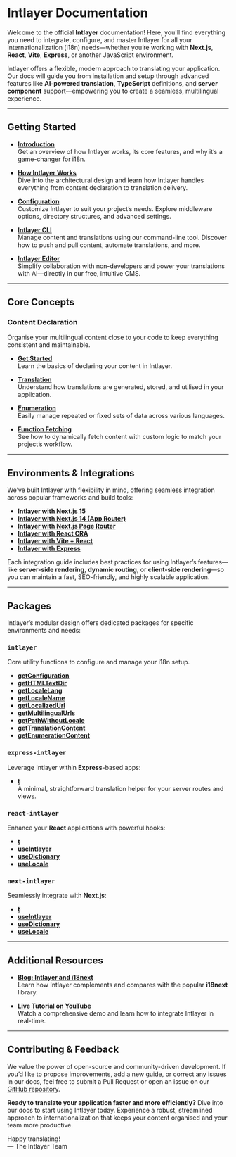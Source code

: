 # Intlayer Documentation

Welcome to the official **Intlayer** documentation! Here, you'll find everything you need to integrate, configure, and master Intlayer for all your internationalization (i18n) needs—whether you’re working with **Next.js**, **React**, **Vite**, **Express**, or another JavaScript environment.

Intlayer offers a flexible, modern approach to translating your application. Our docs will guide you from installation and setup through advanced features like **AI-powered translation**, **TypeScript** definitions, and **server component** support—empowering you to create a seamless, multilingual experience.

---

## Getting Started

- **[Introduction](https://github.com/aymericzip/intlayer/blob/main/docs/en-GB/introduction.md)**  
  Get an overview of how Intlayer works, its core features, and why it’s a game-changer for i18n.

- **[How Intlayer Works](https://github.com/aymericzip/intlayer/blob/main/docs/en-GB/how_works_intlayer.md)**  
  Dive into the architectural design and learn how Intlayer handles everything from content declaration to translation delivery.

- **[Configuration](https://github.com/aymericzip/intlayer/blob/main/docs/en-GB/configuration.md)**  
  Customize Intlayer to suit your project’s needs. Explore middleware options, directory structures, and advanced settings.

- **[Intlayer CLI](https://github.com/aymericzip/intlayer/blob/main/docs/en-GB/intlayer_cli.md)**  
  Manage content and translations using our command-line tool. Discover how to push and pull content, automate translations, and more.

- **[Intlayer Editor](https://github.com/aymericzip/intlayer/blob/main/docs/en-GB/intlayer_editor.md)**  
  Simplify collaboration with non-developers and power your translations with AI—directly in our free, intuitive CMS.

---

## Core Concepts

### Content Declaration

Organise your multilingual content close to your code to keep everything consistent and maintainable.

- **[Get Started](https://github.com/aymericzip/intlayer/blob/main/docs/en-GB/content_declaration/get_started.md)**  
  Learn the basics of declaring your content in Intlayer.

- **[Translation](https://github.com/aymericzip/intlayer/blob/main/docs/en-GB/content_declaration/translation.md)**  
  Understand how translations are generated, stored, and utilised in your application.

- **[Enumeration](https://github.com/aymericzip/intlayer/blob/main/docs/en-GB/content_declaration/enumeration.md)**  
  Easily manage repeated or fixed sets of data across various languages.

- **[Function Fetching](https://github.com/aymericzip/intlayer/blob/main/docs/en-GB/content_declaration/function_fetching.md)**  
  See how to dynamically fetch content with custom logic to match your project’s workflow.

---

## Environments & Integrations

We’ve built Intlayer with flexibility in mind, offering seamless integration across popular frameworks and build tools:

- **[Intlayer with Next.js 15](https://github.com/aymericzip/intlayer/blob/main/docs/en-GB/intlayer_with_nextjs_15.md)**
- **[Intlayer with Next.js 14 (App Router)](https://github.com/aymericzip/intlayer/blob/main/docs/en-GB/intlayer_with_nextjs_14.md)**
- **[Intlayer with Next.js Page Router](https://github.com/aymericzip/intlayer/blob/main/docs/en-GB/intlayer_with_nextjs_page_router.md)**
- **[Intlayer with React CRA](https://github.com/aymericzip/intlayer/blob/main/docs/en-GB/intlayer_with_create_react_app.md)**
- **[Intlayer with Vite + React](https://github.com/aymericzip/intlayer/blob/main/docs/en-GB/intlayer_with_vite+react.md)**
- **[Intlayer with Express](https://github.com/aymericzip/intlayer/blob/main/docs/en-GB/intlayer_with_express.md)**

Each integration guide includes best practices for using Intlayer’s features—like **server-side rendering**, **dynamic routing**, or **client-side rendering**—so you can maintain a fast, SEO-friendly, and highly scalable application.

---

## Packages

Intlayer’s modular design offers dedicated packages for specific environments and needs:

### `intlayer`

Core utility functions to configure and manage your i18n setup.

- **[getConfiguration](https://github.com/aymericzip/intlayer/blob/main/docs/en-GB/packages/intlayer/getConfiguration.md)**
- **[getHTMLTextDir](https://github.com/aymericzip/intlayer/blob/main/docs/en-GB/packages/intlayer/getHTMLTextDir.md)**
- **[getLocaleLang](https://github.com/aymericzip/intlayer/blob/main/docs/en-GB/packages/intlayer/getLocaleLang.md)**
- **[getLocaleName](https://github.com/aymericzip/intlayer/blob/main/docs/en-GB/packages/intlayer/getLocaleName.md)**
- **[getLocalizedUrl](https://github.com/aymericzip/intlayer/blob/main/docs/en-GB/packages/intlayer/getLocalizedUrl.md)**
- **[getMultilingualUrls](https://github.com/aymericzip/intlayer/blob/main/docs/en-GB/packages/intlayer/getMultilingualUrls.md)**
- **[getPathWithoutLocale](https://github.com/aymericzip/intlayer/blob/main/docs/en-GB/packages/intlayer/getPathWithoutLocale.md)**
- **[getTranslationContent](https://github.com/aymericzip/intlayer/blob/main/docs/en-GB/packages/intlayer/getTranslationContent.md)**
- **[getEnumerationContent](https://github.com/aymericzip/intlayer/blob/main/docs/en-GB/packages/intlayer/getEnumerationContent.md)**

### `express-intlayer`

Leverage Intlayer within **Express**-based apps:

- **[t](https://github.com/aymericzip/intlayer/blob/main/docs/en-GB/packages/express-intlayer/t.md)**  
  A minimal, straightforward translation helper for your server routes and views.

### `react-intlayer`

Enhance your **React** applications with powerful hooks:

- **[t](https://github.com/aymericzip/intlayer/blob/main/docs/en-GB/packages/react-intlayer/t.md)**
- **[useIntlayer](https://github.com/aymericzip/intlayer/blob/main/docs/en-GB/packages/react-intlayer/useIntlayer.md)**
- **[useDictionary](https://github.com/aymericzip/intlayer/blob/main/docs/en-GB/packages/react-intlayer/useDictionary.md)**
- **[useLocale](https://github.com/aymericzip/intlayer/blob/main/docs/en-GB/packages/react-intlayer/useLocale.md)**

### `next-intlayer`

Seamlessly integrate with **Next.js**:

- **[t](https://github.com/aymericzip/intlayer/blob/main/docs/en-GB/packages/next-intlayer/t.md)**
- **[useIntlayer](https://github.com/aymericzip/intlayer/blob/main/docs/en-GB/packages/next-intlayer/useIntlayer.md)**
- **[useDictionary](https://github.com/aymericzip/intlayer/blob/main/docs/en-GB/packages/next-intlayer/useDictionary.md)**
- **[useLocale](https://github.com/aymericzip/intlayer/blob/main/docs/en-GB/packages/next-intlayer/useLocale.md)**

---

## Additional Resources

- **[Blog: Intlayer and i18next](https://github.com/aymericzip/intlayer/blob/main/docs/en-GB/intlayer_with_i18next.md)**  
  Learn how Intlayer complements and compares with the popular **i18next** library.

- **[Live Tutorial on YouTube](https://youtu.be/W2G7KxuSD4c?si=GyU_KpVhr61razRw)**  
  Watch a comprehensive demo and learn how to integrate Intlayer in real-time.

---

## Contributing & Feedback

We value the power of open-source and community-driven development. If you’d like to propose improvements, add a new guide, or correct any issues in our docs, feel free to submit a Pull Request or open an issue on our [GitHub repository](https://github.com/aymericzip/intlayer/blob/main/docs).

**Ready to translate your application faster and more efficiently?** Dive into our docs to start using Intlayer today. Experience a robust, streamlined approach to internationalization that keeps your content organised and your team more productive.

Happy translating!  
— The Intlayer Team
